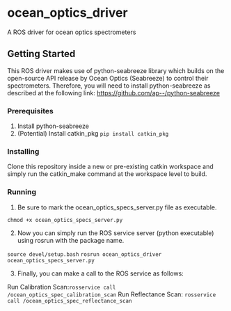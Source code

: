 # ocean_optics_driver
A ROS driver for ocean optics spectrometers

## Getting Started
This ROS driver makes use of python-seabreeze library which builds on the open-source API release by Ocean Optics (Seabreeze) to control their spectrometers. Therefore, you will need to install python-seabreeze as described at the following link: https://github.com/ap--/python-seabreeze

### Prerequisites
1. Install python-seabreeze
2. (Potential) Install catkin_pkg `pip install catkin_pkg`

### Installing
Clone this repository inside a new or pre-existing catkin workspace and simply run the catkin_make command at the workspace level to build.

### Running
1. Be sure to mark the ocean_optics_specs_server.py file as executable.

```chmod +x ocean_optics_specs_server.py```

2. Now you can simply run the ROS service server (python executable) using rosrun with the package name.

```source devel/setup.bash```
```rosrun ocean_optics_driver ocean_optics_specs_server.py```

3. Finally, you can make a call to the ROS service as follows:

  Run Calibration Scan:```rosservice call /ocean_optics_spec_calibration_scan```
  Run Reflectance Scan: ```rosservice call /ocean_optics_spec_reflectance_scan```

